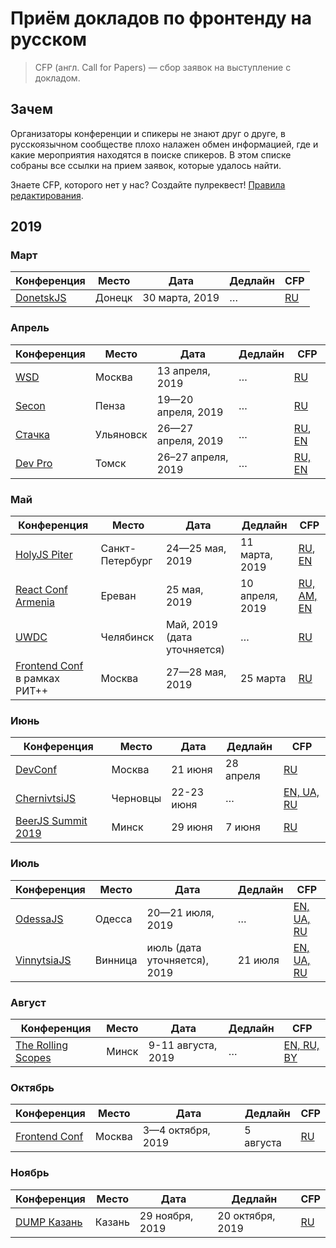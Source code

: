 # Приём докладов по фронтенду на русском

> CFP (англ. Call for Papers) — сбор заявок на выступление с докладом.

## Зачем

Организаторы конференции и спикеры не знают друг о друге,
в русскоязычном сообществе плохо налажен обмен информацией,
где и какие мероприятия находятся в поиске спикеров.
В этом списке собраны все ссылки на прием заявок, которые удалось найти.

Знаете CFP, которого нет у нас? Создайте пулреквест! [Правила редактирования](CONTRIBUTION.md).

## 2019

### Март

| Конференция | Место | Дата | Дедлайн | CFP |
| ---------- | -------- | ---- | ------------------- | ------------------------ |
| [DonetskJS](http://donetsk-js.ru) | Донецк | 30 марта, 2019 | … | [RU](http://donetsk-js.ru) |


### Апрель

| Конференция | Место | Дата | Дедлайн | CFP |
| ---------- | -------- | ---- | ------------------- | ------------------------ |
| [WSD](https://wsd.events/2019/04/13/) | Москва | 13 апреля, 2019 | … | [RU](https://wsd.events/2019/04/13/) |
| [Secon](https://2019.secon.ru/) | Пенза | 19—20 апреля, 2019 | … | [RU](https://2019.secon.ru/forspeakers) |
| [Стачка](https://nastachku.ru/) | Ульяновск | 26—27 апреля, 2019 | … | [RU](https://nastachku.ru/speaker), [EN](https://nastachku.ru/speaker?sl=en) |
| [Dev Pro](https://devpro.io/) | Томск | 26–27 апреля, 2019 | … | [RU, EN](mailto://info@devpro.io) |

### Май

| Конференция | Место | Дата | Дедлайн | CFP |
| ---------- | -------- | ---- | ------------------- | ------------------------ |
| [HolyJS Piter](https://holyjs-piter.ru/) | Санкт-Петербург | 24—25 мая, 2019 | 11 марта, 2019 | [RU](https://holyjs-piter.ru/callforpapers/), [EN](https://holyjs-piter.ru/en/callforpapers/) |
| [React Conf Armenia](https://reactconf.am/) | Ереван | 25 мая, 2019 | 10 апреля, 2019 | [RU, AM, EN](https://docs.google.com/forms/d/e/1FAIpQLSeGedK-IMZ7HQMLaqBdO4cOTmShfKtap_JvqXZdIRDUWFf8NA/viewform) |
| [UWDC](https://uwdc.ru) | Челябинск | Май, 2019 (дата уточняется) | … | [RU](mailto:ai@unit6.ru) |
| [Frontend Conf](http://frontendconf.ru/moscow/2019) в рамках РИТ++ | Москва | 27—28 мая, 2019 | 25 марта | [RU](https://conf.ontico.ru/lectures/propose?conference=fc2019-rit) |

### Июнь

| Конференция | Место | Дата | Дедлайн | CFP |
| ---------- | -------- | ---- | ------------------- | ------------------------ |
| [DevConf](https://devconf.ru/ru) | Москва | 21 июня | 28 апреля | [RU](https://conf.guru/ru/c/devconf2019/offer)
| [ChernivtsiJS](https://chernivtsi.js.org/) | Черновцы | 22-23 июня | … | [EN, UA, RU](https://docs.google.com/forms/d/e/1FAIpQLSdEPNaOmaA2OgCV9uM3JsK8RDvI7gXz1XweKwiI-ev73CozoQ/viewform)
| [BeerJS Summit 2019](https://teletype.in/@beerjssummit/B1MHxF0I4) | Минск | 29 июня | 7 июня | [RU](https://goo.gl/forms/DP9isGyNOCnPsZ7o1)

### Июль

| Конференция | Место | Дата | Дедлайн | CFP |
| ---------- | -------- | ---- | ------------------- | ------------------------ |
| [OdessaJS](http://odessajs.org/) | Одесса | 20—21 июля, 2019 | … | [EN, UA, RU](https://docs.google.com/forms/d/e/1FAIpQLSeQqU4iM-vBx6VRWHQcE1zKh3LW4KZ5231Oe0dQx-neBrrc3g/viewform) |
| [VinnytsiaJS](http://vinnytsiajs.org/) | Винница | июль (дата уточняется), 2019 | 21 июля | [EN, UA, RU](http://vinnytsiajs.org/call-for-papers/) |

### Август

| Конференция | Место | Дата | Дедлайн | CFP |
| ---------- | -------- | ---- | ------------------- | ------------------------ |
| [The Rolling Scopes](https://rsconf.by/) | Минск | 9-11 августа, 2019 | … | [EN, RU, BY](https://docs.google.com/forms/d/e/1FAIpQLSe1Mx_HLnAm09pB0ngzx_eCBJg29mzUdM0dLfE2BfhjdaCy6A/viewform) |

### Октябрь

| Конференция | Место | Дата | Дедлайн | CFP |
| ---------- | -------- | ---- | ------------------- | ------------------------ |
| [Frontend Conf](http://frontendconf.ru/moscow/2019) | Москва | 3—4 октября, 2019 | 5 августа | [RU](https://conf.ontico.ru/lectures/propose?conference=fc2019-moscow) |

### Ноябрь

| Конференция | Место | Дата | Дедлайн | CFP |
| ---------- | -------- | ---- | ------------------- | ------------------------ |
| [DUMP Казань](https://dump-kazan.ru/) | Казань | 29 ноября, 2019 | 20 октября, 2019 | [RU](https://dump-kazan.ru/) |
